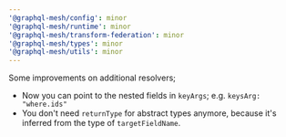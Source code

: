 ```yaml
---
'@graphql-mesh/config': minor
'@graphql-mesh/runtime': minor
'@graphql-mesh/transform-federation': minor
'@graphql-mesh/types': minor
'@graphql-mesh/utils': minor
---
```


Some improvements on additional resolvers;

- Now you can point to the nested fields in `keyArgs`; e.g. `keysArg: "where.ids"`
- You don't need `returnType` for abstract types anymore, because it's inferred from the type of `targetFieldName`.


